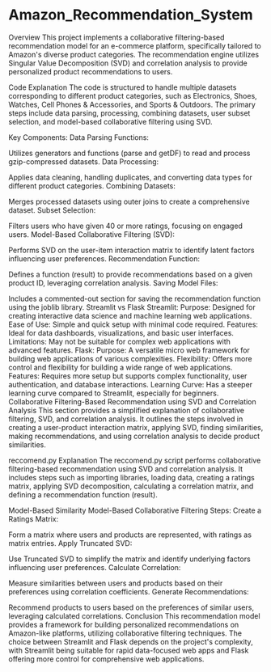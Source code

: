 # Amazon_Recommendation_System

Overview
This project implements a collaborative filtering-based recommendation model for an e-commerce platform, specifically tailored to Amazon's diverse product categories. The recommendation engine utilizes Singular Value Decomposition (SVD) and correlation analysis to provide personalized product recommendations to users.

Code Explanation
The code is structured to handle multiple datasets corresponding to different product categories, such as Electronics, Shoes, Watches, Cell Phones & Accessories, and Sports & Outdoors. The primary steps include data parsing, processing, combining datasets, user subset selection, and model-based collaborative filtering using SVD.

Key Components:
Data Parsing Functions:

Utilizes generators and functions (parse and getDF) to read and process gzip-compressed datasets.
Data Processing:

Applies data cleaning, handling duplicates, and converting data types for different product categories.
Combining Datasets:

Merges processed datasets using outer joins to create a comprehensive dataset.
Subset Selection:

Filters users who have given 40 or more ratings, focusing on engaged users.
Model-Based Collaborative Filtering (SVD):

Performs SVD on the user-item interaction matrix to identify latent factors influencing user preferences.
Recommendation Function:

Defines a function (result) to provide recommendations based on a given product ID, leveraging correlation analysis.
Saving Model Files:

Includes a commented-out section for saving the recommendation function using the joblib library.
Streamlit vs Flask
Streamlit:
Purpose: Designed for creating interactive data science and machine learning web applications.
Ease of Use: Simple and quick setup with minimal code required.
Features: Ideal for data dashboards, visualizations, and basic user interfaces.
Limitations: May not be suitable for complex web applications with advanced features.
Flask:
Purpose: A versatile micro web framework for building web applications of various complexities.
Flexibility: Offers more control and flexibility for building a wide range of web applications.
Features: Requires more setup but supports complex functionality, user authentication, and database interactions.
Learning Curve: Has a steeper learning curve compared to Streamlit, especially for beginners.
Collaborative Filtering-Based Recommendation using SVD and Correlation Analysis
This section provides a simplified explanation of collaborative filtering, SVD, and correlation analysis. It outlines the steps involved in creating a user-product interaction matrix, applying SVD, finding similarities, making recommendations, and using correlation analysis to decide product similarities.

reccomend.py Explanation
The reccomend.py script performs collaborative filtering-based recommendation using SVD and correlation analysis. It includes steps such as importing libraries, loading data, creating a ratings matrix, applying SVD decomposition, calculating a correlation matrix, and defining a recommendation function (result).

Model-Based Similarity
Model-Based Collaborative Filtering Steps:
Create a Ratings Matrix:

Form a matrix where users and products are represented, with ratings as matrix entries.
Apply Truncated SVD:

Use Truncated SVD to simplify the matrix and identify underlying factors influencing user preferences.
Calculate Correlation:

Measure similarities between users and products based on their preferences using correlation coefficients.
Generate Recommendations:

Recommend products to users based on the preferences of similar users, leveraging calculated correlations.
Conclusion
This recommendation model provides a framework for building personalized recommendations on Amazon-like platforms, utilizing collaborative filtering techniques. The choice between Streamlit and Flask depends on the project's complexity, with Streamlit being suitable for rapid data-focused web apps and Flask offering more control for comprehensive web applications.
